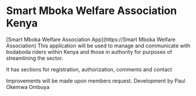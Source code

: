 # Smart Mboka Welfare Association Kenya

[Smart Mboka Welfare Association App](https://Smart Mboka Welfare Association) This application will be used to manage and communicate with bodaboda riders within Kenya and those in authority for purposes of streamlining the sector.

It has sections for registration, authorization, comments and contact

Improvements will be made upon members request. 
Development by Paul Okemwa Ombuya
